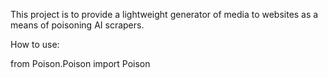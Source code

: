 This project is to provide a lightweight generator of media to websites as a means of poisoning AI scrapers.

How to use:

from Poison.Poison import Poison
